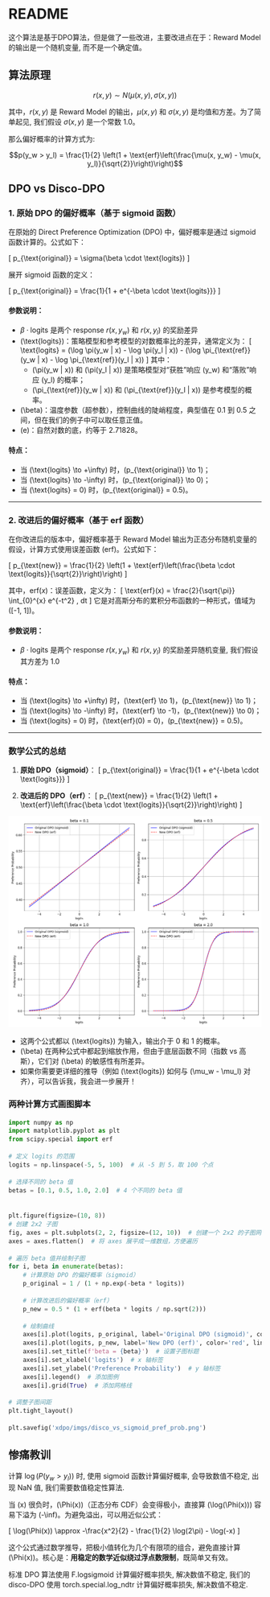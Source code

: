 # README

这个算法是基于DPO算法，但是做了一些改进，主要改进点在于：Reward Model 的输出是一个随机变量, 而不是一个确定值。

## 算法原理


$$r(x, y) \sim N(\mu(x, y), \sigma(x, y))$$ 

其中，$r(x, y)$ 是 Reward Model 的输出，$\mu(x, y)$ 和 $\sigma(x, y)$ 是均值和方差。为了简单起见, 我们假设 $\sigma(x, y)$ 是一个常数 1.0。

那么偏好概率的计算方式为:

$$p(y_w > y_l) = \frac{1}{2} \left(1 + \text{erf}\left(\frac{\mu(x, y_w) - \mu(x, y_l)}{\sqrt{2}}\right)\right)$$





## DPO vs Disco-DPO

### 1. 原始 DPO 的偏好概率（基于 sigmoid 函数）
在原始的 Direct Preference Optimization (DPO) 中，偏好概率是通过 sigmoid 函数计算的。公式如下：

\[
p_{\text{original}} = \sigma(\beta \cdot \text{logits})
\]

展开 sigmoid 函数的定义：

\[
p_{\text{original}} = \frac{1}{1 + e^{-\beta \cdot \text{logits}}}
\]

#### 参数说明：
-  $\beta \cdot \text{logits}$ 是两个 response $r(x, y_w)$ 和 $r(x, y_l)$ 的奖励差异
- \(\text{logits}\)：策略模型和参考模型的对数概率比的差异，通常定义为：
  \[
  \text{logits} = (\log \pi(y_w | x) - \log \pi(y_l | x)) - (\log \pi_{\text{ref}}(y_w | x) - \log \pi_{\text{ref}}(y_l | x))
  \]
  其中：
  - \(\pi(y_w | x)\) 和 \(\pi(y_l | x)\) 是策略模型对“获胜”响应 \(y_w\) 和“落败”响应 \(y_l\) 的概率；
  - \(\pi_{\text{ref}}(y_w | x)\) 和 \(\pi_{\text{ref}}(y_l | x)\) 是参考模型的概率。
- \(\beta\)：温度参数（超参数），控制曲线的陡峭程度，典型值在 0.1 到 0.5 之间，但在我们的例子中可以取任意正值。
- \(e\)：自然对数的底，约等于 2.71828。

#### 特点：
- 当 \(\text{logits} \to +\infty\) 时，\(p_{\text{original}} \to 1\)；
- 当 \(\text{logits} \to -\infty\) 时，\(p_{\text{original}} \to 0\)；
- 当 \(\text{logits} = 0\) 时，\(p_{\text{original}} = 0.5\)。

---

### 2. 改进后的偏好概率（基于 erf 函数）
在你改进后的版本中，偏好概率基于 Reward Model 输出为正态分布随机变量的假设，计算方式使用误差函数 (erf)。公式如下：

\[
p_{\text{new}} = \frac{1}{2} \left(1 + \text{erf}\left(\frac{\beta \cdot \text{logits}}{\sqrt{2}}\right)\right)
\]

其中，$\text{erf}(x)$：误差函数，定义为：
  \[
  \text{erf}(x) = \frac{2}{\sqrt{\pi}} \int_{0}^{x} e^{-t^2} \, dt
  \]
  它是对高斯分布的累积分布函数的一种形式，值域为 \([-1, 1]\)。

#### 参数说明：
- $\beta \cdot \text{logits}$ 是两个 response $r(x, y_w)$ 和 $r(x, y_l)$ 的奖励差异随机变量, 我们假设其方差为 1.0


#### 特点：
- 当 \(\text{logits} \to +\infty\) 时，\(\text{erf} \to 1\)，\(p_{\text{new}} \to 1\)；
- 当 \(\text{logits} \to -\infty\) 时，\(\text{erf} \to -1\)，\(p_{\text{new}} \to 0\)；
- 当 \(\text{logits} = 0\) 时，\(\text{erf}(0) = 0\)，\(p_{\text{new}} = 0.5\)。

---

### 数学公式的总结

1. **原始 DPO（sigmoid）**：
   \[
   p_{\text{original}} = \frac{1}{1 + e^{-\beta \cdot \text{logits}}}
   \]

2. **改进后的 DPO（erf）**：
   \[
   p_{\text{new}} = \frac{1}{2} \left(1 + \text{erf}\left(\frac{\beta \cdot \text{logits}}{\sqrt{2}}\right)\right)
   \]

![alt text](imgs/disco_vs_sigmoid_pref_prob.png)


- 这两个公式都以 \(\text{logits}\) 为输入，输出介于 0 和 1 的概率。
- \(\beta\) 在两种公式中都起到缩放作用，但由于底层函数不同（指数 vs 高斯），它们对 \(\beta\) 的敏感性有所差异。
- 如果你需要更详细的推导（例如 \(\text{logits}\) 如何与 \(\mu_w - \mu_l\) 对齐），可以告诉我，我会进一步展开！




### 两种计算方式画图脚本

```python
import numpy as np
import matplotlib.pyplot as plt
from scipy.special import erf

# 定义 logits 的范围
logits = np.linspace(-5, 5, 100)  # 从 -5 到 5，取 100 个点

# 选择不同的 beta 值
betas = [0.1, 0.5, 1.0, 2.0]  # 4 个不同的 beta 值


plt.figure(figsize=(10, 8))
# 创建 2x2 子图
fig, axes = plt.subplots(2, 2, figsize=(12, 10))  # 创建一个 2x2 的子图网格
axes = axes.flatten()  # 将 axes 展平成一维数组，方便遍历

# 遍历 beta 值并绘制子图
for i, beta in enumerate(betas):
    # 计算原始 DPO 的偏好概率（sigmoid）
    p_original = 1 / (1 + np.exp(-beta * logits))
    
    # 计算改进后的偏好概率（erf）
    p_new = 0.5 * (1 + erf(beta * logits / np.sqrt(2)))
    
    # 绘制曲线
    axes[i].plot(logits, p_original, label='Original DPO (sigmoid)', color='blue')
    axes[i].plot(logits, p_new, label='New DPO (erf)', color='red', linestyle='--')
    axes[i].set_title(f'beta = {beta}')  # 设置子图标题
    axes[i].set_xlabel('logits')  # x 轴标签
    axes[i].set_ylabel('Preference Probability')  # y 轴标签
    axes[i].legend()  # 添加图例
    axes[i].grid(True)  # 添加网格线

# 调整子图间距
plt.tight_layout()

plt.savefig('xdpo/imgs/disco_vs_sigmoid_pref_prob.png')
```

## **惨痛教训**

计算 $\log(P(y_w > y_l))$ 时, 使用 sigmoid 函数计算偏好概率, 会导致数值不稳定, 出现 NaN 值, 我们需要数值稳定性算法.



当 \(x\) 很负时，\(\Phi(x)\)（正态分布 CDF）会变得极小，直接算 \(\log(\Phi(x))\) 容易下溢为 \(-\inf\)。为避免溢出，可以用近似公式：

\[
\log(\Phi(x)) \approx -\frac{x^2}{2} - \frac{1}{2} \log(2\pi) - \log(-x)
\]

这个公式通过数学推导，把极小值转化为几个有限项的组合，避免直接计算 \(\Phi(x)\)。核心是：**用稳定的数学近似绕过浮点数限制**，既简单又有效。


标准 DPO 算法使用  F.logsigmoid 计算偏好概率损失, 解决数值不稳定, 我们的 disco-DPO 使用 torch.special.log_ndtr 计算偏好概率损失, 解决数值不稳定.
